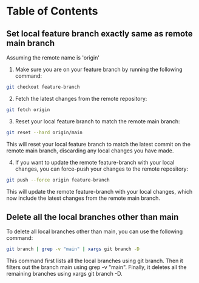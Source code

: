 # Table of Contents

## Set local feature branch exactly same as remote main branch
Assuming the remote name is 'origin'
1. Make sure you are on your feature branch by running the following command:
```sh
git checkout feature-branch
```
2. Fetch the latest changes from the remote repository:
```sh
git fetch origin
```
3. Reset your local feature branch to match the remote main branch:
```sh
git reset --hard origin/main
```
This will reset your local feature branch to match the latest commit on the remote main branch, discarding any local changes you have made.

4. If you want to update the remote feature-branch with your local changes, you can force-push your changes to the remote repository:
```sh
git push --force origin feature-branch
```
This will update the remote feature-branch with your local changes, which now include the latest changes from the remote main branch.

## Delete all the local branches other than main
To delete all local branches other than main, you can use the following command:
```sh
git branch | grep -v "main" | xargs git branch -D
```
This command first lists all the local branches using git branch. Then it filters out the branch main using grep -v "main". Finally, it deletes all the remaining branches using xargs git branch -D.

